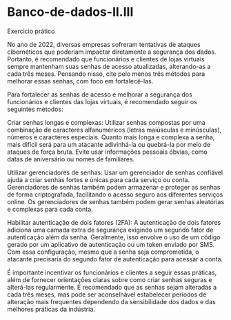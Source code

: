 # Banco-de-dados-II.III
Exercicio prático


No ano de 2022, diversas empresas sofreram tentativas de ataques cibernéticos que poderiam impactar diretamente a segurança dos dados. Portanto, é recomendado que funcionários e clientes de lojas virtuais sempre mantenham suas senhas de acesso atualizadas, alterando-as a cada três meses. Pensando nisso, cite pelo menos três métodos para melhorar essas senhas, com foco em fortalecê-las.

Para fortalecer as senhas de acesso e melhorar a segurança dos funcionários e clientes das lojas virtuais, é recomendado seguir os seguintes métodos:

Criar senhas longas e complexas: Utilizar senhas compostas por uma combinação de caracteres alfanuméricos (letras maiúsculas e minúsculas), números e caracteres especiais. Quanto mais longa e complexa a senha, mais difícil será para um atacante adivinhá-la ou quebrá-la por meio de ataques de força bruta. Evite usar informações pessoais óbvias, como datas de aniversário ou nomes de familiares.

Utilizar gerenciadores de senhas: Usar um gerenciador de senhas confiável ajuda a criar senhas fortes e únicas para cada serviço ou conta. Gerenciadores de senhas também podem armazenar e proteger as senhas de forma criptografada, facilitando o acesso seguro aos diferentes serviços online. Os gerenciadores de senhas também podem gerar senhas aleatórias e complexas para cada conta.

Habilitar autenticação de dois fatores (2FA): A autenticação de dois fatores adiciona uma camada extra de segurança exigindo um segundo fator de autenticação além da senha. Geralmente, isso envolve o uso de um código gerado por um aplicativo de autenticação ou um token enviado por SMS. Com essa configuração, mesmo que a senha seja comprometida, o atacante precisaria do segundo fator de autenticação para acessar a conta.

É importante incentivar os funcionários e clientes a seguir essas práticas, além de fornecer orientações claras sobre como criar senhas seguras e alterá-las regularmente. É recomendado que as senhas sejam alteradas a cada três meses, mas pode ser aconselhável estabelecer períodos de alteração mais frequentes dependendo da sensibilidade dos dados e das melhores práticas da indústria.
